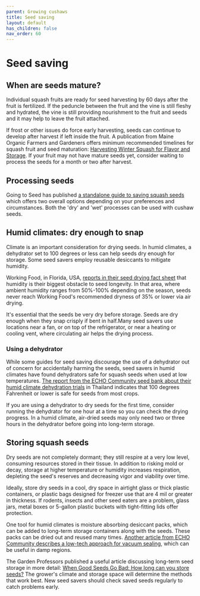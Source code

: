 ```yaml
---
parent: Growing cushaws
title: Seed saving
layout: default
has_children: false
nav_order: 60
---
```


# Seed saving

## When are seeds mature?

Individual squash fruits are ready for seed harvesting by 60 days after the fruit is fertilized. If the peduncle between the fruit and the vine is still fleshy and hydrated, the vine is still providing nourishment to the fruit and seeds and it may help to leave the fruit attached.

If frost or other issues do force early harvesting, seeds can continue to develop after harvest if left inside the fruit. A publication from Maine Organic Farmers and Gardeners offers minimum recommended timelines for squash fruit and seed maturation: [Harvesting Winter Squash for Flavor and Storage](https://www.mofga.org/resources/crops/harvesting-winter-squash-for-flavor-and-storage/). If your fruit may not have mature seeds yet, consider waiting to process the seeds for a month or two after harvest.

## Processing seeds

Going to Seed has published [a standalone guide to saving squash seeds](https://goingtoseed.org/pages/processing-squash-seeds) which offers two overall options depending on your preferences and circumstances. Both the 'dry' and 'wet' processes can be used with cushaw seeds.

## Humid climates: dry enough to snap

Climate is an important consideration for drying seeds. In humid climates, a dehydrator set to 100 degrees or less can help seeds dry enough for storage. Some seed savers employ reusable desiccants to mitigate humidity.

Working Food, in Florida, USA, [reports in their seed drying fact sheet](https://workingfood.org/wp-content/uploads/2020/04/Seed-Drying-Fact-Sheet.pdf) that humidity is their biggest obstacle to seed longevity. In that area, where ambient humidity ranges from 50%-100% depending on the season, seeds never reach Working Food's recommended dryness of 35% or lower via air drying.


It's essential that the seeds be very dry before storage. Seeds are dry enough when they snap crisply if bent in half.Many seed savers use locations near a fan, or on top of the refrigerator, or near a heating or cooling vent, where circulating air helps the drying process.

### Using a dehydrator

While some guides for seed saving discourage the use of a dehydrator out of concern for accidentally harming the seeds, seed savers in humid climates have found dehydrators safe for squash seeds when used at low temperatures. [The report from the ECHO Community seed bank about their humid climate dehydration trials](https://www.echocommunity.org/en/resources/d3595b7a-30c1-40c0-a18d-635c51f2f9ac) in Thailand indicates that 100 degrees Fahrenheit or lower is safe for seeds from most crops. 

If you are using a dehydrator to dry seeds for the first time, consider running the dehydrator for one hour at a time so you can check the drying progress. In a humid climate, air-dried seeds may only need two or three hours in the dehydrator before going into long-term storage.

## Storing squash seeds

Dry seeds are not completely dormant; they still respire at a very low level, consuming resources stored in their tissue. In addition to risking mold or decay, storage at higher temperature or humidity increases respiration, depleting the seed's reserves and decreasing vigor and viability over time.

Ideally, store dry seeds in a cool, dry space in airtight glass or thick plastic containers, or plastic bags designed for freezer use that are 4 mil or greater in thickness. If rodents, insects and other seed eaters are a problem, glass jars, metal boxes or 5-gallon plastic buckets with tight-fitting lids offer protection.

One tool for humid climates is moisture absorbing desiccant packs, which can be added to long-term storage containers along with the seeds. These packs can be dried out and reused many times. [Another article from ECHO Community describes a low-tech approach for vacuum sealing](https://www.echocommunity.org/en/resources/49954b28-cefb-46f3-9c46-ffd1723c329b), which can be useful in damp regions.

The Garden Professors published a useful article discussing long-term seed storage in more detail: [When Good Seeds Go Bad: How long can you store seeds?](https://gardenprofessors.com/seedstorage/) The grower's climate and storage space will determine the methods that work best. New seed savers should check saved seeds regularly to catch problems early.
